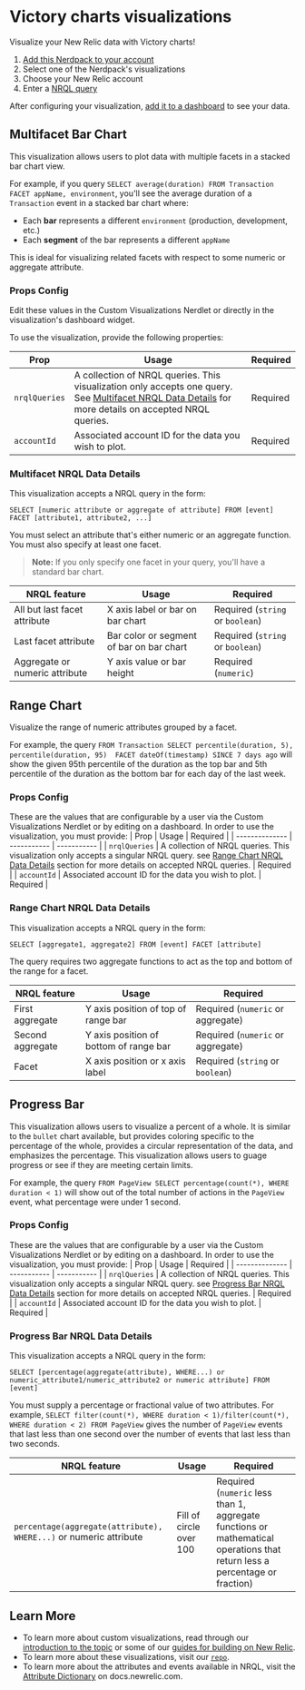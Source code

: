 # Victory charts visualizations
Visualize your New Relic data with Victory charts!

1. [Add this Nerdpack to your account](https://developer.newrelic.com/build-apps/publish-deploy/subscribe/)
2. Select one of the Nerdpack's visualizations
3. Choose your New Relic account
4. Enter a [NRQL query](https://docs.newrelic.com/docs/query-your-data/nrql-new-relic-query-language/get-started/introduction-nrql-new-relics-query-language/)

After configuring your visualization, [add it to a dashboard](https://docs.newrelic.com/docs/query-your-data/explore-query-data/dashboards/add-custom-visualizations-your-dashboards/) to see your data.

## Multifacet Bar Chart
This visualization allows users to plot data with multiple facets in a stacked bar chart view. 

For example, if you query `SELECT average(duration) FROM Transaction FACET appName, environment`, you'll see the average duration of a `Transaction` event in a stacked bar chart where: 

- Each **bar** represents a different `environment` (production, development, etc.) 
- Each **segment** of the bar represents a different `appName`

This is ideal for visualizing related facets with respect to some numeric or aggregate attribute. 

### Props Config
Edit these values in the Custom Visualizations Nerdlet or directly in the visualization's dashboard widget. 

To use the visualization, provide the following properties: 

| Prop  | Usage      | Required |
| -------------- | ----------- | ----------- |
| `nrqlQueries`     | A collection of NRQL queries. This visualization only accepts one query. See [Multifacet NRQL Data Details](#multifacet-nrql-data-details) for more details on accepted NRQL queries.      | Required    |
| `accountId`   | Associated account ID for the data you wish to plot. | Required     |


### Multifacet NRQL Data Details

This visualization accepts a NRQL query in the form:

 ```
 SELECT [numeric attribute or aggregate of attribute] FROM [event] FACET [attribute1, attribute2, ...]
 ``` 
You must select an attribute that's either numeric or an aggregate function. You must also specify at least one facet. 

> **Note:** If you only specify one facet in your query, you'll have a standard bar chart.

| NRQL feature   | Usage      | Required |
| -------------- | ----------- | ----------- |
| All but last facet attribute     | X axis label or bar on bar chart      | Required (`string` or `boolean`)     |
| Last facet attribute   | Bar color or segment of bar on bar chart       | Required (`string` or `boolean`)       |
| Aggregate or numeric attribute   | Y axis value or bar height       | Required (`numeric`)       |


## Range Chart
Visualize the range of numeric attributes grouped by a facet. 

For example, the query `FROM Transaction SELECT percentile(duration, 5), percentile(duration, 95)  FACET dateOf(timestamp) SINCE 7 days ago` will show the given 95th percentile of the duration as the top bar and 5th percentile of the duration as the bottom bar for each day of the last week. 

### Props Config
These are the values that are configurable by a user via the Custom Visualizations Nerdlet or by editing on a dashboard. In order to use the visualization, you must provide: 
| Prop  | Usage      | Required |
| -------------- | ----------- | ----------- |
| `nrqlQueries`     | A collection of NRQL queries. This visualization only accepts a singular NRQL query. see [Range Chart NRQL Data Details](#range-chart-nrql-data-details) section for more details on accepted NRQL queries.      | Required    |
| `accountId`   | Associated account ID for the data you wish to plot. | Required     |


### Range Chart NRQL Data Details

This visualization accepts a NRQL query in the form:

 ```
 SELECT [aggregate1, aggregate2] FROM [event] FACET [attribute]
 ``` 

 The query requires two aggregate functions to act as the top and bottom of the range for a facet. 

| NRQL feature   | Usage      | Required |
| -------------- | ----------- | ----------- |
| First aggregate     | Y axis position of top of range bar      | Required (`numeric` or aggregate)     |
| Second aggregate   | Y axis position of bottom of range bar       | Required (`numeric` or aggregate)        |
| Facet     | X axis position or x axis label   | Required (`string` or `boolean`)       |

## Progress Bar

This visualization allows users to visualize a percent of a whole. It is similar to the `bullet` chart available, but provides coloring specific to the percentage of the whole, provides a circular representation of the data, and emphasizes the percentage. This visualization allows users to guage progress or see if they are meeting certain limits.

For example, the query `FROM PageView SELECT percentage(count(*), WHERE duration < 1)` will show out of the total number of actions in the `PageView` event, what percentage were under 1 second. 

### Props Config

These are the values that are configurable by a user via the Custom Visualizations Nerdlet or by editing on a dashboard. In order to use the visualization, you must provide: 
| Prop  | Usage      | Required |
| -------------- | ----------- | ----------- |
| `nrqlQueries`     | A collection of NRQL queries. This visualization only accepts a singular NRQL query. see [Progress Bar NRQL Data Details](#range-chart-nrql-data-details) section for more details on accepted NRQL queries.      | Required    |
| `accountId`   | Associated account ID for the data you wish to plot. | Required     |


### Progress Bar NRQL Data Details

This visualization accepts a NRQL query in the form:

 ```
 SELECT [percentage(aggregate(attribute), WHERE...) or numeric_attribute1/numeric_attribute2 or numeric attribute] FROM [event] 
 ``` 

You must supply a percentage or fractional value of two attributes. For example, `SELECT filter(count(*), WHERE duration < 1)/filter(count(*), WHERE duration < 2) FROM PageView` gives the number of `PageView` events that last less than one second over the number of events that last less than two seconds. 

| NRQL feature   | Usage      | Required |
| -------------- | ----------- | ----------- |
| `percentage(aggregate(attribute), WHERE...)` or numeric attribute | Fill of circle over 100     | Required (`numeric` less than 1, aggregate functions or mathematical operations that return less a percentage or fraction)     |

## Learn More

* To learn more about custom visualizations, read through our [introduction to the topic](https://developer.newrelic.com/explore-docs/custom-viz/) or some of our [guides for building on New Relic](https://developer.newrelic.com/build-apps/).
* To learn more about these visualizations, visit our [`repo`](https://github.com/newrelic/nr1-victory-visualizations).
* To learn more about the attributes and events available in NRQL, visit the [Attribute Dictionary](https://docs.newrelic.com/attribute-dictionary/) on docs.newrelic.com. 
